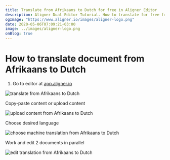 ```yaml
---
title: Translate from Afrikaans to Dutch for free in Aligner Editor
description: Aligner Dual Editor Tutorial. How to translate for free from Afrikaans to Dutch. Aligner is multilingual document management platform. 
ogImage: "https://www.aligner.io/images/aligner-logo.png"
date: 2020-05-06T07:09:21+03:00
image: ../images/aligner-logo.png
onBlog: true
---
```


# How to translate document from Afrikaans to Dutch

1. Go to editor at [app.aligner.io](https://app.aligner.io "Aligner App web page")

![translate from Afrikaans to Dutch](../aligner-blank-editor.png "translate from Afrikaans to Dutch")

Copy-paste content or upload content

![upload content from Afrikaans to Dutch](../aligner-uploaded-document.png "upload content from Afrikaans to Dutch")

Choose desired language

![choose machine translation from Afrikaans to Dutch](../aligner-language-dropdown.png "choose machine translation from Afrikaans to Dutch")

Work and edit 2 documents in parallel

![edit translation from Afrikaans to Dutch](../aligner-double-sitded-editor.png "edit translation from Afrikaans to Dutch")


